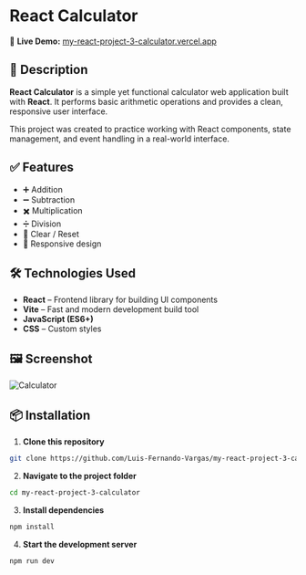 # React Calculator

🚀 **Live Demo:** [my-react-project-3-calculator.vercel.app](https://my-react-project-3-calculator.vercel.app)

## 🧮 Description

**React Calculator** is a simple yet functional calculator web application built with **React**. It performs basic arithmetic operations and provides a clean, responsive user interface.

This project was created to practice working with React components, state management, and event handling in a real-world interface.

## ✅ Features

- ➕ Addition  
- ➖ Subtraction  
- ✖️ Multiplication  
- ➗ Division  
- 🔄 Clear / Reset  
- 📱 Responsive design  

## 🛠 Technologies Used

- **React** – Frontend library for building UI components  
- **Vite** – Fast and modern development build tool  
- **JavaScript (ES6+)**  
- **CSS** – Custom styles  

## 🖼️ Screenshot

![Calculator](https://github.com/user-attachments/assets/cec9e797-4ce9-45ab-8159-29815857df5b)

## 📦 Installation

1. **Clone this repository**
```bash
git clone https://github.com/Luis-Fernando-Vargas/my-react-project-3-calculator.git
```

2. **Navigate to the project folder** 
```bash
cd my-react-project-3-calculator
```

3. **Install dependencies**
```bash
npm install
```

4. **Start the development server**
```bash
npm run dev
```
